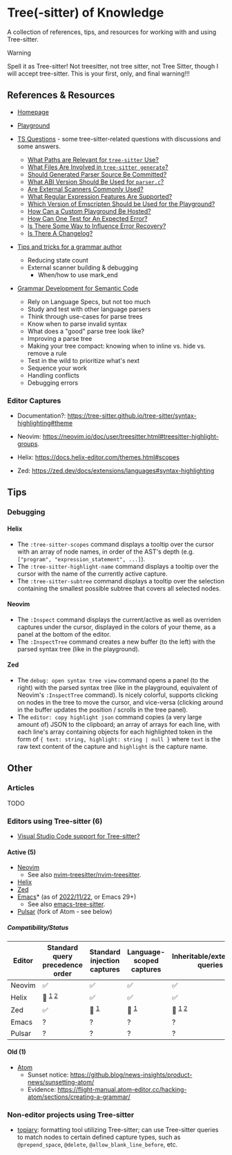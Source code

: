 # Tree(-sitter) of Knowledge

A collection of references, tips, and resources for working with and using Tree-sitter.

> [!WARNING]
> Spell it as Tree-sitter! Not treesitter, not tree sitter, not Tree Sitter, though I will accept tree-sitter. This is your first, only, and final warning!!!

## References & Resources

- [Homepage](https://tree-sitter.github.io/tree-sitter/)
- [Playground](https://tree-sitter.github.io/tree-sitter/playground)

- [TS Questions](https://github.com/sogaiu/ts-questions/) - some tree-sitter-related questions with discussions and some answers.
  * [What Paths are Relevant for `tree-sitter` Use?](https://github.com/sogaiu/ts-questions/blob/master/questions/what-paths-are-relevant/README.md)
  * [What Files Are Involved in `tree-sitter generate`?](https://github.com/sogaiu/ts-questions/blob/master/questions/generate-subcommand-files/README.md)
  * [Should Generated Parser Source Be Committed?](https://github.com/sogaiu/ts-questions/blob/master/questions/should-parser-source-be-committed/README.md)
  * [What ABI Version Should Be Used for `parser.c`?](https://github.com/sogaiu/ts-questions/blob/master/questions/what-abi-level-should-be-used/README.md)
  * [Are External Scanners Commonly Used?](https://github.com/sogaiu/ts-questions/blob/master/questions/are-external-scanners-common/README.md)
  * [What Regular Expression Features Are Supported?](https://github.com/sogaiu/ts-questions/blob/master/questions/what-regex-features-are-supported/README.md)
  * [Which Version of Emscripten Should be Used for the Playground?](https://github.com/sogaiu/ts-questions/blob/master/questions/which-version-of-emscripten-should-be-used-for-the-playground/README.md)
  * [How Can a Custom Playground Be Hosted?](https://github.com/sogaiu/ts-questions/blob/master/questions/how-can-a-custom-playground-be-hosted/README.md)
  * [How Can One Test for An Expected Error?](https://github.com/sogaiu/ts-questions/blob/master/questions/how-to-test-for-an-expected-error/README.md)
  * [Is There Some Way to Influence Error Recovery?](https://github.com/sogaiu/ts-questions/blob/master/questions/is-there-some-way-to-influence-error-recovery/README.md)
  * [Is There A Changelog?](https://github.com/sogaiu/ts-questions/blob/master/questions/is-there-a-changelog/README.md)
- [Tips and tricks for a grammar author](https://github.com/tree-sitter/tree-sitter/wiki/Tips-and-Tricks-for-a-grammar-author)
  - Reducing state count
  - External scanner building & debugging
    - When/how to use mark_end
- [Grammar Development for Semantic Code](https://github.com/github/semantic/blob/main/docs/grammar-development-guide.md)
  - Rely on Language Specs, but not too much
  - Study and test with other language parsers
  - Think through use-cases for parse trees
  - Know when to parse invalid syntax
  - What does a "good" parse tree look like?
  - Improving a parse tree
  - Making your tree compact: knowing when to inline vs. hide vs. remove a rule
  - Test in the wild to prioritize what's next
  - Sequence your work
  - Handling conflicts
  - Debugging errors

### Editor Captures

- Documentation?: https://tree-sitter.github.io/tree-sitter/syntax-highlighting#theme

- Neovim: https://neovim.io/doc/user/treesitter.html#treesitter-highlight-groups.
- Helix: https://docs.helix-editor.com/themes.html#scopes
- Zed: https://zed.dev/docs/extensions/languages#syntax-highlighting

## Tips

### Debugging

#### Helix

- The `:tree-sitter-scopes` command displays a tooltip over the cursor with an array of node names, in order of the AST's depth (e.g. `["program", "expression_statement", ...]`).
- The `:tree-sitter-highlight-name` command displays a tooltip over the cursor with the name of the currently active capture.
- The `:tree-sitter-subtree` command displays a tooltip over the selection containing the smallest possible subtree that covers all selected nodes.

#### Neovim

- The `:Inspect` command displays the current/active as well as overriden captures under the cursor, displayed in the colors of your theme, as a panel at the bottom of the editor.
- The `:InspectTree` command creates a new buffer (to the left) with the parsed syntax tree (like in the playground).

#### Zed

- The `debug: open syntax tree view` command opens a panel (to the right) with the parsed syntax tree (like in the playground, equivalent of Neovim's `:InspectTree` command). Is nicely colorful, supports clicking on nodes in the tree to move the cursor, and vice-versa (clicking around in the buffer updates the position / scrolls in the tree panel).
- The `editor: copy highlight json` command copies (a very large amount of) JSON to the clipboard; an array of arrays for each line, with each line's array containing objects for each highlighted token in the form of `{ text: string, highlight: string | null }` where `text` is the raw text content of the capture and `highlight` is the capture name.

## Other

### Articles

TODO

### Editors using Tree-sitter (6)

- [Visual Studio Code support for Tree-sitter?](https://github.com/microsoft/vscode/issues/50140)

#### Active (5)

- [Neovim](https://neovim.io/)
  - See also [nvim-treesitter/nvim-treesitter](https://github.com/nvim-treesitter/nvim-treesitter).
- [Helix](https://helix-editor.com/)
- [Zed](https://zed.dev/)
- [Emacs](https://www.gnu.org/software/emacs/)* (as of [2022/11/22](https://lists.gnu.org/archive/html/emacs-devel/2022-11/msg01443.html), or Emacs 29+)
  - See also [emacs-tree-sitter](https://emacs-tree-sitter.github.io/).
- [Pulsar](https://pulsar-edit.dev/) (fork of Atom - see below)

##### Compatibility/Status

| Editor | Standard query precedence order | Standard injection captures | Language-scoped captures | Inheritable/extendable queries |
| --- | --- | --- | --- | --- |
| Neovim | ✅ | ✅ | ✅ | ✅ |
| Helix | 🚫 <sup>[1](https://github.com/helix-editor/helix/issues/9436) [2](https://github.com/uncenter/tree-sitter-query-reverser)</sup> | ✅ | ✅ | ✅ |
| Zed | ✅ | 🚫 <sup>[1](https://github.com/zed-industries/zed/issues/9656)</sup> | 🚫 <sup>[1](https://github.com/zed-industries/zed/issues/9461#issuecomment-2480340039)</sup> | 🚫 <sup>[1](https://github.com/zed-industries/zed/issues/8795) [2](https://github.com/zed-industries/zed/issues/16861)</sup> |
| Emacs | ? | ? | ? | ? |
| Pulsar | ? | ? | ? | ? |

#### Old (1)

- [Atom](https://atom-editor.cc)
  - Sunset notice: https://github.blog/news-insights/product-news/sunsetting-atom/
  - Evidence: https://flight-manual.atom-editor.cc/hacking-atom/sections/creating-a-grammar/

### Non-editor projects using Tree-sitter

- [topiary](https://topiary.tweag.io/): formatting tool utilizing Tree-sitter; can use Tree-sitter queries to match nodes to certain defined capture types, such as `@prepend_space`, `@delete`, `@allow_blank_line_before`, etc.

